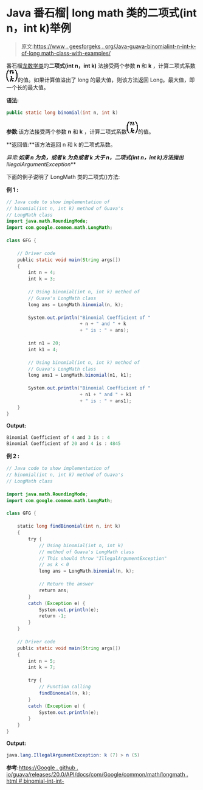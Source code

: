 # Java 番石榴| long math 类的二项式(int n，int k)举例

> 原文:[https://www . geesforgeks . org/Java-guava-binomialint-n-int-k-of-long math-class-with-examples/](https://www.geeksforgeeks.org/java-guava-binomialint-n-int-k-of-longmath-class-with-examples/)

番石榴[龙数学类](https://www.geeksforgeeks.org/longmath-class-guava-java/)的**二项式(int n，int k)** 法接受两个参数 **n** 和 **k** ，计算二项式系数![{n}\choose{k}](img/2c819c9fb992984b4189ea89af024f10.png "Rendered by QuickLaTeX.com")的值。如果计算值溢出了 long 的最大值，则该方法返回 Long。最大值，即一个长的最大值。

**语法:**

```java
public static long binomial(int n, int k)

```

**参数**:该方法接受两个参数 **n** 和 **k** ，计算二项式系数![{n}\choose{k}](img/2c819c9fb992984b4189ea89af024f10.png "Rendered by QuickLaTeX.com")的值。

**返回值:**该方法返回 n 和 k 的二项式系数。

**异常:**如果 n 为负，或者 k 为负或者 k 大于 n，二项式(int n，int k)方法抛出***IllegalArgumentException***

下面的例子说明了 LongMath 类的二项式()方法:

**例 1 :**

```java
// Java code to show implementation of
// binomial(int n, int k) method of Guava's
// LongMath class
import java.math.RoundingMode;
import com.google.common.math.LongMath;

class GFG {

    // Driver code
    public static void main(String args[])
    {
        int n = 4;
        int k = 3;

        // Using binomial(int n, int k) method of
        // Guava's LongMath class
        long ans = LongMath.binomial(n, k);

        System.out.println("Binomial Coefficient of "
                           + n + " and " + k
                           + " is : " + ans);

        int n1 = 20;
        int k1 = 4;

        // Using binomial(int n, int k) method of
        // Guava's LongMath class
        long ans1 = LongMath.binomial(n1, k1);

        System.out.println("Binomial Coefficient of "
                           + n1 + " and " + k1
                           + " is : " + ans1);
    }
}
```

**Output:**

```java
Binomial Coefficient of 4 and 3 is : 4
Binomial Coefficient of 20 and 4 is : 4845

```

**例 2 :**

```java
// Java code to show implementation of
// binomial(int n, int k) method of Guava's
// LongMath class

import java.math.RoundingMode;
import com.google.common.math.LongMath;

class GFG {

    static long findBinomial(int n, int k)
    {
        try {
            // Using binomial(int n, int k)
            // method of Guava's LongMath class
            // This should throw "IllegalArgumentException"
            // as k < 0
            long ans = LongMath.binomial(n, k);

            // Return the answer
            return ans;
        }
        catch (Exception e) {
            System.out.println(e);
            return -1;
        }
    }

    // Driver code
    public static void main(String args[])
    {
        int n = 5;
        int k = 7;

        try {
            // Function calling
            findBinomial(n, k);
        }
        catch (Exception e) {
            System.out.println(e);
        }
    }
}
```

**Output:**

```java
java.lang.IllegalArgumentException: k (7) > n (5)

```

**参考:**[https://Google . github . io/guava/releases/20.0/API/docs/com/Google/common/math/longmath . html # binomial-int-int-](https://google.github.io/guava/releases/20.0/api/docs/com/google/common/math/LongMath.html#binomial-int-int-)